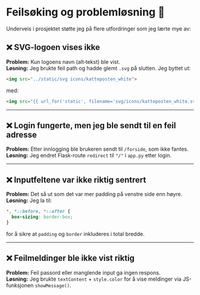 # Feilsøking og problemløsning 🔧

Underveis i prosjektet støtte jeg på flere utfordringer som jeg lærte mye av:

## ❌ SVG-logoen vises ikke

**Problem:** Kun logoens navn (alt‑tekst) ble vist.  
**Løsning:** Jeg brukte feil path og hadde glemt `.svg` på slutten. Jeg byttet ut:
```html
<img src="../static/svg icons/katteposten_white">
```
med:
```html
<img src="{{ url_for('static', filename='svg/icons/katteposten_white.svg') }}">
```

---

## ❌ Login fungerte, men jeg ble sendt til en feil adresse

**Problem:** Etter innlogging ble brukeren sendt til `/forside`, som ikke fantes.  
**Løsning:** Jeg endret Flask-route `redirect` til `"/"` i `app.py` etter login.

---

## ❌ Inputfeltene var ikke riktig sentrert

**Problem:** Det så ut som det var mer padding på venstre side enn høyre.  
**Løsning:** Jeg la til:
```css
*, *::before, *::after {
  box-sizing: border-box;
}
```
for å sikre at `padding` og `border` inkluderes i total bredde.

---

## ❌ Feilmeldinger ble ikke vist riktig

**Problem:** Feil passord eller manglende input ga ingen respons.  
**Løsning:** Jeg brukte `textContent` + `style.color` for å vise meldinger via JS-funksjonen `showMessage()`.

